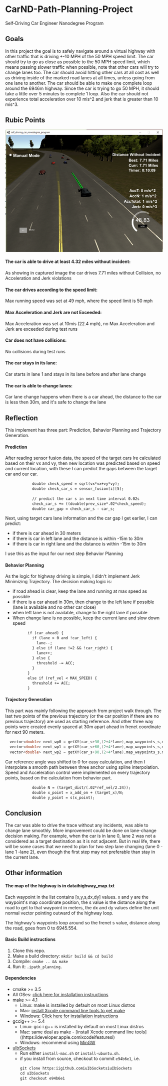# CarND-Path-Planning-Project
Self-Driving Car Engineer Nanodegree Program
   

## Goals
In this project the goal is to safely navigate around a virtual highway with other traffic 
that is driving +-10 MPH of the 50 MPH speed limit. The car should try to go as close as possible to the 
50 MPH speed limit, which means passing slower traffic when possible, note that other cars will try to 
change lanes too. The car should avoid hitting other cars at all cost as well as driving inside of the marked 
road lanes at all times, unless going from one lane to another. The car should be able to make one complete 
loop around the 6946m highway. Since the car is trying to go 50 MPH, it should take a little over 5 minutes
to complete 1 loop. Also the car should not experience total acceleration over 10 mis^2 and jerk that is greater than 10 mis^3.


## Rubic Points

![Capture](./Capture.png)

#### The car is able to drive at least 4.32 miles without incident:
As showing in captured image the car drives 7.71 miles without Collision, no Acceleration and Jerk violations
#### The car drives according to the speed limit:
Max running speed was set at 49 mph, where the speed limit is 50 mph
#### Max Acceleration and Jerk are not Exceeded:
Max Acceleration was set at 10mis (22.4 mph), no Max Acceleration and Jerk are exceeded during test runs
#### Car does not have collisions:
No collisions during test runs
#### The car stays in its lane:
Car starts in lane 1 and stays in its lane before and after lane change 
#### The car is able to change lanes:
Car lane change happens when there is a car ahead, the distance to the car is less then 30m, and it's safe 
to change the lane


## Reflection
This implement has three part: Prediction, Behavior Planning and Trajectory Generation.

#### Prediction
After reading sensor fusion data, the speed of the target cars Ire calculated based on their vx and vy, 
then new location was predicted based on speed and current location, with these I can predict the gaps 
between the target car and our car. 

```
            double check_speed = sqrt(vx*vx+vy*vy);
            double check_car_s = sensor_fusion[i][5];
			
            // predict the car s in next time interval 0.02s
            check_car_s += ((double)prev_size*.02*check_speed);
            double car_gap = check_car_s - car_s;
```

Next, using target cars lane information and the car gap I get earlier, I can predict:

- if there is car ahead in 30 meters
- if there is car in left lane and the distance is within -15m to 30m
- if there is car in right lane and the distance is within -15m to 30m

I use this as the input for our next step Behavior Planning

#### Behavior Planning 

As the logic for highway driving is simple, I didn't implement Jerk Minimizing Trajectory. 
The decision making logic is:

- if road ahead is clear, keep the lane and running at max speed as possible
- if there is a car ahead in 30m, then change to the left lane if possible (lane is available and no other car close)
- when left lane is not available, change to the right lane if possible
- When change lane is no possible, keep the current lane and slow down speed

```
          if (car_ahead) {
            if (lane > 0 and !car_left) {
              lane--;
            } else if (lane !=2 && !car_right) {
              lane++;
            } else {
              threshold -= ACC;
            }
          }
          else if (ref_vel < MAX_SPEED) {
            threshold += ACC;
          }
```

#### Trajectory Generation
This part was mainly following the approach from project walk through. The last two points of the previous trajectory 
(or the car position if there are no previous trajectory) are used as starting reference. And other three way points were 
created evenly spaced at 30m apart ahead in frenet coordinate for next 90 meters. 

```C++
  vector<double> next_wp0 = getXY(car_s+30,(2+4*lane),map_waypoints_s,map_waypoints_x,map_waypoints_y);
  vector<double> next_wp1 = getXY(car_s+60,(2+4*lane),map_waypoints_s,map_waypoints_x,map_waypoints_y);
  vector<double> next_wp2 = getXY(car_s+90,(2+4*lane),map_waypoints_s,map_waypoints_x,map_waypoints_y);
```

Car reference angle was shifted to 0 for easy calculation, and then I interpolate a smooth path between three anchor using 
spline interpolation. Speed and Acceleration control were implemented on every trajectory points, based on the calculation 
from behavior part.

```
            double N = (target_dist/(.02*ref_vel/2.24));
            double x_point = x_add_on + (target_x)/N;
            double y_point = s(x_point);
```


## Conclusion

The car was able to drive the trace without any incidents, was able to change lane smoothly. More improvement could be done 
on lane-change decision making. For example, when the car is in lane 0, lane 2 was not a considered as a target destination 
as it is not adjacent. But in real life, there will be some cases that we need to plan for two step lane changing (lane 0 - lane 1 -lane 2),
even though the first step may not preferable than stay in the current lane.




## Other information
#### The map of the highway is in dataihighway_map.txt
Each waypoint in the list contains  [x,y,s,dx,dy] values. x and y are the waypoint's map coordinate position, the s value is the distance along the road to get to that waypoint in meters, the dx and dy values define the unit normal vector pointing outward of the highway loop.

The highway's waypoints loop around so the frenet s value, distance along the road, goes from 0 to 6945.554.


#### Basic Build instructions

1. Clone this repo.
2. Make a build directory: `mkdir build && cd build`
3. Compile: `cmake .. && make`
4. Run it: `.ipath_planning`.


#### Dependencies

* cmake >= 3.5
 * All OSes: [click here for installation instructions](https:iicmake.orgiinstalli)
* make >= 4.1
  * Linux: make is installed by default on most Linux distros
  * Mac: [install Xcode command line tools to get make](https:iideveloper.apple.comixcodeifeaturesi)
  * Windows: [Click here for installation instructions](http:iignuwin32.sourceforge.netipackagesimake.htm)
* gccig++ >= 5.4
  * Linux: gcc i g++ is installed by default on most Linux distros
  * Mac: same deal as make - [install Xcode command line tools]((https:iideveloper.apple.comixcodeifeaturesi)
  * Windows: recommend using [MinGW](http:iiwww.mingw.orgi)
* [uIbSockets](https:iigithub.comiuIbSocketsiuIbSockets)
  * Run either `install-mac.sh` or `install-ubuntu.sh`.
  * if you install from source, checkout to commit `e94b6e1`, i.e.
    ```
    git clone https:iigithub.comiuIbSocketsiuIbSockets 
    cd uIbSockets
    git checkout e94b6e1
    ```
